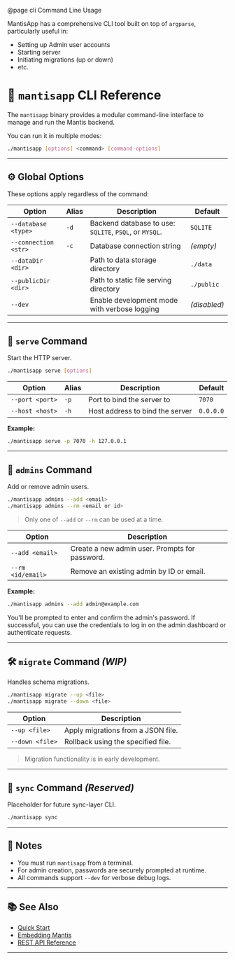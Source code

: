 @page cli Command Line Usage

MantisApp has a comprehensive CLI tool built on top of `argparse`, particularly useful in:
- Setting up Admin user accounts
- Starting server
- Initiating migrations (up or down)
- etc.

# 🧭 `mantisapp` CLI Reference

The `mantisapp` binary provides a modular command-line interface to manage and run the Mantis backend.

You can run it in multiple modes:

```bash
./mantisapp [options] <command> [command-options]
```

---

## ⚙️ Global Options

These options apply regardless of the command:

| Option               | Alias | Description                                            | Default      |
| -------------------- | ----- | ------------------------------------------------------ | ------------ |
| `--database <type>`  | `-d`  | Backend database to use: `SQLITE`, `PSQL`, or `MYSQL`. | `SQLITE`     |
| `--connection <str>` | `-c`  | Database connection string                             | *(empty)*    |
| `--dataDir <dir>`    |       | Path to data storage directory                         | `./data`     |
| `--publicDir <dir>`  |       | Path to static file serving directory                  | `./public`   |
| `--dev`              |       | Enable development mode with verbose logging           | *(disabled)* |

---

## 🚀 `serve` Command

Start the HTTP server.

```bash
./mantisapp serve [options]
```

| Option          | Alias | Description                     | Default   |
| --------------- | ----- | ------------------------------- | --------- |
| `--port <port>` | `-p`  | Port to bind the server to      | `7070`    |
| `--host <host>` | `-h`  | Host address to bind the server | `0.0.0.0` |

**Example:**

```bash
./mantisapp serve -p 7070 -h 127.0.0.1
```

---

## 👤 `admins` Command

Add or remove admin users.

```bash
./mantisapp admins --add <email>
./mantisapp admins --rm <email or id>
```

> Only one of `--add` or `--rm` can be used at a time.

| Option            | Description                                    |
| ----------------- | ---------------------------------------------- |
| `--add <email>`   | Create a new admin user. Prompts for password. |
| `--rm <id/email>` | Remove an existing admin by ID or email.       |

**Example:**

```bash
./mantisapp admins --add admin@example.com
```
You'll be prompted to enter and confirm the admin's password. If successful, you can use the credentials to log in on the admin dashboard or authenticate requests.


---

## 🛠️ `migrate` Command *(WIP)*

Handles schema migrations.

```bash
./mantisapp migrate --up <file>
./mantisapp migrate --down <file>
```

| Option          | Description                        |
| --------------- | ---------------------------------- |
| `--up <file>`   | Apply migrations from a JSON file. |
| `--down <file>` | Rollback using the specified file. |

> Migration functionality is in early development.

---

## 🔄 `sync` Command *(Reserved)*

Placeholder for future sync-layer CLI.

```bash
./mantisapp sync
```

---

## 📝 Notes

* You must run `mantisapp` from a terminal.
* For admin creation, passwords are securely prompted at runtime.
* All commands support `--dev` for verbose debug logs.

---

## 📚 See Also

* [Quick Start](QuickStart.md)
* [Embedding Mantis](05.embedding.md)
* [REST API Reference](02.api.md)

---
